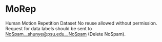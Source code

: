 # MoRep
Human Motion Repetition Dataset
No reuse allowed without permission. Request for data labels should be sent to NoSpam__shunye@psu.edu__NoSpam (Delete NoSpam).

